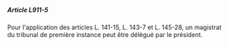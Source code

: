 ##### Article L911-5

Pour l'application des articles L. 141-15, L. 143-7 et L. 145-28, un magistrat du tribunal de première instance peut être délégué par le président.

